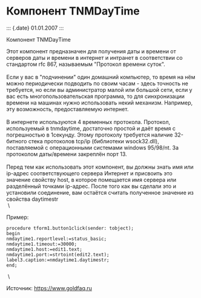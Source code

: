 Компонент TNMDayTime
====================

::: {.date}
01.01.2007
:::

Компонент TNMDayTime

Этот компонент предназначен для получения даты и времени от серверов
даты и времени в интернет и интранет в соответствии со стандартом rfc
867, называемым \"Протокол времени суток\".\
 \
Если у вас в \"подчинении\" один домашний компьютер, то время на нём
можно периодически подводить по своим часам - здесь точность не
требуется, но если вы администратор малой или большой сети, если у вас
есть многопользовательская программа, то для синхронизации времени на
машинах нужно использовать некий механизм. Например, эту возможность,
предоставляемую интернет.\
 \
В интернете используются 4 временных протокола. Протокол, используемый в
tnmdaytime, достаточно простой и даёт время с погрешностью в 1секунду.
Этому протоколу требуется наличие 32-битного стека протоколов tcp/ip
(библиотеки wsock32.dll), поставляемой с операционными системами windows
95/98/nt. За протоколом даты/времени закреплён порт 13.\
 \
Перед тем как использовать этот компонент, вы должны знать имя или
ip-адрес соответствующего сервера Интернет и присвоить это значение
свойству host, в которое помещается имя сервера или разделённый точками
ip-адрес. После того как вы сделали это и установили соединение, вам
остаётся считать полученное значение из свойства daytimestr\
 \

Пример:

    procedure tform1.button1click(sender: tobject);
    begin
    nmdaytime1.reportlevel:=status_basic;
    nmdaytime1.timeout:=30000;
    nmdaytime1.host:=edit1.text;
    nmdaytime1.port:=strtoint(edit2.text);
    label3.caption:=nmdaytime1.daytimestr;
    end;

 \

Источник: <https://www.goldfaq.ru>

 
